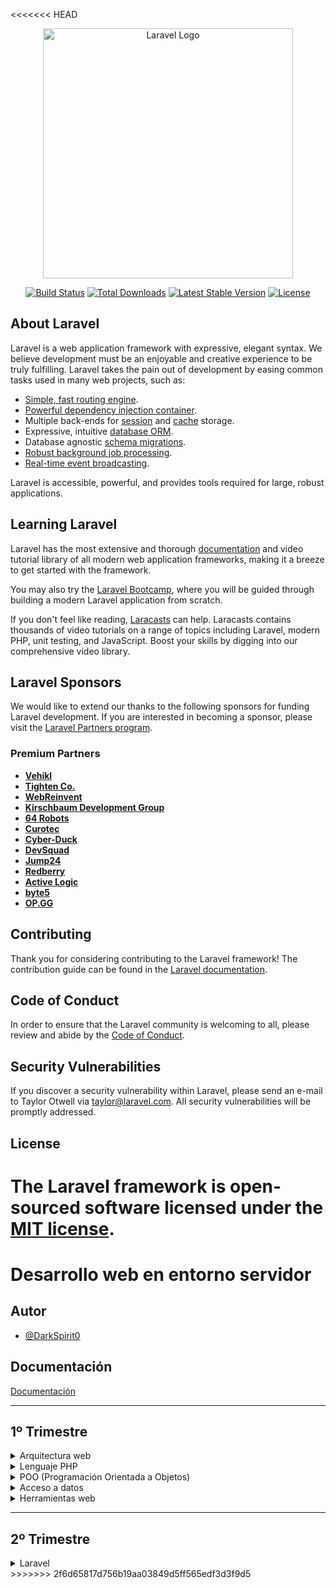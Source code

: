 <<<<<<< HEAD
<p align="center"><a href="https://laravel.com" target="_blank"><img src="https://raw.githubusercontent.com/laravel/art/master/logo-lockup/5%20SVG/2%20CMYK/1%20Full%20Color/laravel-logolockup-cmyk-red.svg" width="400" alt="Laravel Logo"></a></p>

<p align="center">
<a href="https://github.com/laravel/framework/actions"><img src="https://github.com/laravel/framework/workflows/tests/badge.svg" alt="Build Status"></a>
<a href="https://packagist.org/packages/laravel/framework"><img src="https://img.shields.io/packagist/dt/laravel/framework" alt="Total Downloads"></a>
<a href="https://packagist.org/packages/laravel/framework"><img src="https://img.shields.io/packagist/v/laravel/framework" alt="Latest Stable Version"></a>
<a href="https://packagist.org/packages/laravel/framework"><img src="https://img.shields.io/packagist/l/laravel/framework" alt="License"></a>
</p>

## About Laravel

Laravel is a web application framework with expressive, elegant syntax. We believe development must be an enjoyable and creative experience to be truly fulfilling. Laravel takes the pain out of development by easing common tasks used in many web projects, such as:

- [Simple, fast routing engine](https://laravel.com/docs/routing).
- [Powerful dependency injection container](https://laravel.com/docs/container).
- Multiple back-ends for [session](https://laravel.com/docs/session) and [cache](https://laravel.com/docs/cache) storage.
- Expressive, intuitive [database ORM](https://laravel.com/docs/eloquent).
- Database agnostic [schema migrations](https://laravel.com/docs/migrations).
- [Robust background job processing](https://laravel.com/docs/queues).
- [Real-time event broadcasting](https://laravel.com/docs/broadcasting).

Laravel is accessible, powerful, and provides tools required for large, robust applications.

## Learning Laravel

Laravel has the most extensive and thorough [documentation](https://laravel.com/docs) and video tutorial library of all modern web application frameworks, making it a breeze to get started with the framework.

You may also try the [Laravel Bootcamp](https://bootcamp.laravel.com), where you will be guided through building a modern Laravel application from scratch.

If you don't feel like reading, [Laracasts](https://laracasts.com) can help. Laracasts contains thousands of video tutorials on a range of topics including Laravel, modern PHP, unit testing, and JavaScript. Boost your skills by digging into our comprehensive video library.

## Laravel Sponsors

We would like to extend our thanks to the following sponsors for funding Laravel development. If you are interested in becoming a sponsor, please visit the [Laravel Partners program](https://partners.laravel.com).

### Premium Partners

- **[Vehikl](https://vehikl.com/)**
- **[Tighten Co.](https://tighten.co)**
- **[WebReinvent](https://webreinvent.com/)**
- **[Kirschbaum Development Group](https://kirschbaumdevelopment.com)**
- **[64 Robots](https://64robots.com)**
- **[Curotec](https://www.curotec.com/services/technologies/laravel/)**
- **[Cyber-Duck](https://cyber-duck.co.uk)**
- **[DevSquad](https://devsquad.com/hire-laravel-developers)**
- **[Jump24](https://jump24.co.uk)**
- **[Redberry](https://redberry.international/laravel/)**
- **[Active Logic](https://activelogic.com)**
- **[byte5](https://byte5.de)**
- **[OP.GG](https://op.gg)**

## Contributing

Thank you for considering contributing to the Laravel framework! The contribution guide can be found in the [Laravel documentation](https://laravel.com/docs/contributions).

## Code of Conduct

In order to ensure that the Laravel community is welcoming to all, please review and abide by the [Code of Conduct](https://laravel.com/docs/contributions#code-of-conduct).

## Security Vulnerabilities

If you discover a security vulnerability within Laravel, please send an e-mail to Taylor Otwell via [taylor@laravel.com](mailto:taylor@laravel.com). All security vulnerabilities will be promptly addressed.

## License

The Laravel framework is open-sourced software licensed under the [MIT license](https://opensource.org/licenses/MIT).
=======
# Desarrollo web en entorno servidor

## Autor

- [@DarkSpirit0](https://github.com/DarkSpirit0)

## Documentación

[Documentación](https://pamariniesfranciscodelosrios.github.io/dwes_public/dwes2425/)

---

## 1º Trimestre

<details>
  <summary>Arquitectura web</summary>
  
  - **1.** Arquitectura Web  
  - **2.** Arquitectura 3 capas y MVC  
  - **3.** Entregable  
  - **4.** Entorno PHP  
  - **5.** Hola Mundo  

</details>

<details>
  <summary>Lenguaje PHP</summary>
  
  **Semana 1**  
  - **1.** Básico Sintaxis  
  - **2.** Imprimiendo `echo` y `print`  
  - **3.** Datos y funciones  

  **Semana 2**  
  - **4.** Control  
  - **5.** Funciones y arrays  

  **Semana 3**  
  - **5.** Funciones y arrays (continuación)  
  - **6.** Formularios  

</details>

<details>
  <summary>POO (Programación Orientada a Objetos)</summary>
  
  - **0.** Introducción  
  - **1A.** POO Teoría  
  - **1B.** POO en PHP  
  - **1C.** Namespaces  
  - **2B.** Tecnologías y Frameworks  
  - **3C.** Generación de Aspecto  
  - **4D.** Generación Dinámica de Formularios  
  - **5E.** Parámetros de Configuración Web  
  - **6F.** Separación de Lógica de Negocio  
  - **7G.** Aplicación de los Principios POO  
  - **8H.** Documentación  

</details>

<details>
  <summary>Acceso a datos</summary>
  
  - **0.** Introducción  
  - **1A.** Un poco de historia  
  - **1B.** Preparando el entorno BBDD  
  - **2.** MySQLi  
  - **3.** PDO  
  - **4.** LoginMVC  
  - **5.** CRUD MVC  
  - **6.** Ficheros y PDF  
  - **7.** Material extra y ampliación  

</details>

<details>
  <summary>Herramientas web</summary>
  
  - **0.** Introducción  
  - **0.** Mapa Conceptual  
  - **1.** Cabeceras del servidor  
  - **2B.** Ejemplo Sesiones  
  - **2.** Estado: Sesiones  
  - **3.** Estado: Cookies  
  - **4.** Autenticación y Recursos  

</details>

---

## 2º Trimestre

<details>
  <summary>Laravel</summary>
  
  - **0.** Introducción  
  - **Iniciar Laravel**  
  - **1.** Gogodev:  
    - **1.** Fundamentos  
    - **2.** Blade  
    - **3.** Migraciones y Modelos  
    - **4.** Controladores  
    - **5.** CRUD  

</details>
>>>>>>> 2f6d65817d756b19aa03849d5ff565edf3d3f9d5
